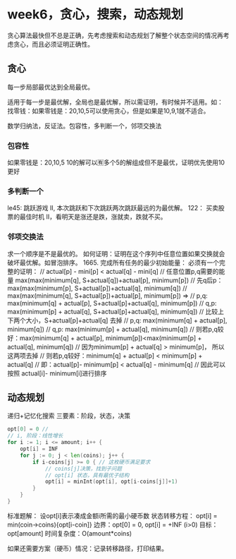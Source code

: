 # week6，贪心，搜索，动态规划

贪心算法最快但不总是正确，先考虑搜索和动态规划了解整个状态空间的情况再考虑贪心，而且必须证明正确性。

## 贪心

每一步局部最优达到全局最优。

适用于每一步是最优解，全局也是最优解，所以需证明，有时候并不适用。如：
找零钱：如果零钱是：20,10,5可以使用贪心，但是如果是10,9,1就不适合。

数学归纳法，反证法。包容性，多判断一个，邻项交换法

### 包容性

如果零钱是：20,10,5
10的解可以🈶️多个5的解组成但不是最优，证明优先使用10更好

### 多判断一个

le45: 跳跃游戏 II, 本次跳跃和下次跳跃两次跳跃最远的为最优解。
122： 买卖股票的最佳时机 II，看明天是涨还是跌，涨就卖，跌就不买。

### 邻项交换法

求一个顺序是不是最优的。
如何证明：证明在这个序列中任意位置如果交换就会破坏最优解。如冒泡排序。
1665. 完成所有任务的最少初始能量：
必须有一个完整的证明：
// actual[p] - mini[p] <  actual[q] - mini[q]
// 任意位置p,q需要的能量 max(max(minimum[q], S+actual[q])+actual[p], minimum[p])
//  先q后p：max(max(minimum[p], S+actual[p])+actual[q], minimum[q])
// max(max(minimum[q], S+actual[p])+actual[p], minimum[p]) =>
// p,q: max(minimum[q] + actual[p], S+actual[p]+actual[q], minimum[p])
// q,p: max(minimum[p] + actual[q], S+actual[p]+actual[q], minimum[q])
// 比较上下两个大小，S+actual[p]+actual[q] 去掉
// p,q: max(minimum[q] + actual[p], minimum[q])
// q,p: max(minimum[p] + actual[q], minimum[q])
// 则若p,q较好：max(minimum[q] + actual[p], minimum[p])<max(minimum[p] + actual[q], minimum[q])
// 因为minimum[p] + actual[q] > minimum[p]， 所以这两项去掉
// 则若p,q较好：minimum[q] + actual[p] < minimum[p] + actual[q]
//  即：actual[p]- minimum[p] <  actual[q] - minimum[q]
// 因此可以按照 actual[i]- minimum[i]进行排序

## 动态规划

递归+记忆化搜索
三要素：阶段，状态，决策

```go
opt[0] = 0 //
// i, 阶段：线性增长
for i := 1; i <= amount; i++ {
    opt[i] = INF
    for j := 0; j < len(coins); j++ {
        if i-coins[j] >= 0 { // 这枚硬币满足要求
            // coins[j]决策，找到子问题
            // opt[i] 状态，具有最优子结构
            opt[i] = minInt(opt[i], opt[i-coins[j]]+1)
        }
    }
}
```

标准题解：
设opt[i]表示凑成金额i所需的最小硬币数
状态转移方程：  opt[i] = min(coin->coins){opt[i-coin]}
边界：opt[0] = 0, opt[i] = +INF (i>0)
目标：opt[amount]
时间复杂度：O(amount*coins)

如果还需要方案（硬币）情况：记录转移路径，打印结果。
